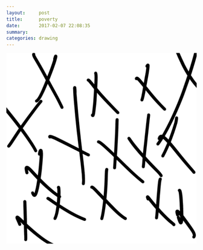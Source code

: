 ```yaml
---
layout:     post
title:      poverty
date:       2017-02-07 22:08:35
summary:    
categories: drawing
---
```

![poverty](/images/diary/poverty.png "Nothing damages a man more.")
